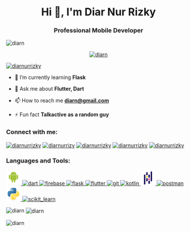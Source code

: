 <h1 align="center">Hi 👋, I'm Diar Nur Rizky</h1>
<h3 align="center">Professional Mobile Developer</h3>

<p align="left"> <img src="https://komarev.com/ghpvc/?username=diarn&label=Profile%20views&color=0e75b6&style=flat" alt="diarn" /> </p>

<p align="center"> <a href="https://github.com/ryo-ma/github-profile-trophy"><img src="https://github-profile-trophy.vercel.app/?username=diarn" alt="diarn" /></a> </p>

<p align="left"> <a href="https://twitter.com/diarnurrizky" target="blank"><img src="https://img.shields.io/twitter/follow/diarnurrizky?logo=twitter&style=for-the-badge" alt="diarnurrizky" /></a> </p>

- 🌱 I’m currently learning **Flask**

- 💬 Ask me about **Flutter, Dart**

- 📫 How to reach me **diarn@gmail.com**

- ⚡ Fun fact **Talkactive as a random guy**

<h3 align="left">Connect with me:</h3>
<p align="left">
<a href="https://twitter.com/diarnurrizky" target="blank"><img align="center" src="https://raw.githubusercontent.com/rahuldkjain/github-profile-readme-generator/master/src/images/icons/Social/twitter.svg" alt="diarnurrizky" height="30" width="40" /></a>
<a href="https://linkedin.com/in/diarnurrizy" target="blank"><img align="center" src="https://raw.githubusercontent.com/rahuldkjain/github-profile-readme-generator/master/src/images/icons/Social/linked-in-alt.svg" alt="diarnurrizy" height="30" width="40" /></a>
<a href="https://fb.com/diarnurrizky" target="blank"><img align="center" src="https://raw.githubusercontent.com/rahuldkjain/github-profile-readme-generator/master/src/images/icons/Social/facebook.svg" alt="diarnurrizky" height="30" width="40" /></a>
<a href="https://instagram.com/diarnurrizky" target="blank"><img align="center" src="https://raw.githubusercontent.com/rahuldkjain/github-profile-readme-generator/master/src/images/icons/Social/instagram.svg" alt="diarnurrizky" height="30" width="40" /></a>
<a href="https://www.youtube.com/c/diarnurrizky" target="blank"><img align="center" src="https://raw.githubusercontent.com/rahuldkjain/github-profile-readme-generator/master/src/images/icons/Social/youtube.svg" alt="diarnurrizky" height="30" width="40" /></a>
</p>

<h3 align="left">Languages and Tools:</h3>
<p align="left"> <a href="https://developer.android.com" target="_blank" rel="noreferrer"> <img src="https://raw.githubusercontent.com/devicons/devicon/master/icons/android/android-original-wordmark.svg" alt="android" width="40" height="40"/> </a> <a href="https://dart.dev" target="_blank" rel="noreferrer"> <img src="https://www.vectorlogo.zone/logos/dartlang/dartlang-icon.svg" alt="dart" width="40" height="40"/> </a> <a href="https://firebase.google.com/" target="_blank" rel="noreferrer"> <img src="https://www.vectorlogo.zone/logos/firebase/firebase-icon.svg" alt="firebase" width="40" height="40"/> </a> <a href="https://flask.palletsprojects.com/" target="_blank" rel="noreferrer"> <img src="https://www.vectorlogo.zone/logos/pocoo_flask/pocoo_flask-icon.svg" alt="flask" width="40" height="40"/> </a> <a href="https://flutter.dev" target="_blank" rel="noreferrer"> <img src="https://www.vectorlogo.zone/logos/flutterio/flutterio-icon.svg" alt="flutter" width="40" height="40"/> </a> <a href="https://git-scm.com/" target="_blank" rel="noreferrer"> <img src="https://www.vectorlogo.zone/logos/git-scm/git-scm-icon.svg" alt="git" width="40" height="40"/> </a> <a href="https://kotlinlang.org" target="_blank" rel="noreferrer"> <img src="https://www.vectorlogo.zone/logos/kotlinlang/kotlinlang-icon.svg" alt="kotlin" width="40" height="40"/> </a> <a href="https://pandas.pydata.org/" target="_blank" rel="noreferrer"> <img src="https://raw.githubusercontent.com/devicons/devicon/2ae2a900d2f041da66e950e4d48052658d850630/icons/pandas/pandas-original.svg" alt="pandas" width="40" height="40"/> </a> <a href="https://postman.com" target="_blank" rel="noreferrer"> <img src="https://www.vectorlogo.zone/logos/getpostman/getpostman-icon.svg" alt="postman" width="40" height="40"/> </a> <a href="https://www.python.org" target="_blank" rel="noreferrer"> <img src="https://raw.githubusercontent.com/devicons/devicon/master/icons/python/python-original.svg" alt="python" width="40" height="40"/> </a> <a href="https://scikit-learn.org/" target="_blank" rel="noreferrer"> <img src="https://upload.wikimedia.org/wikipedia/commons/0/05/Scikit_learn_logo_small.svg" alt="scikit_learn" width="40" height="40"/> </a> </p>

<p><img align="left" src="https://github-readme-stats.vercel.app/api/top-langs?username=diarn&show_icons=true&locale=en&layout=compact" alt="diarn" /></p>

<p>&nbsp;<img align="center" src="https://github-readme-stats.vercel.app/api?username=diarn&show_icons=true&locale=en" alt="diarn" /></p>

<p><img align="center" src="https://github-readme-streak-stats.herokuapp.com/?user=diarn&" alt="diarn" /></p>
